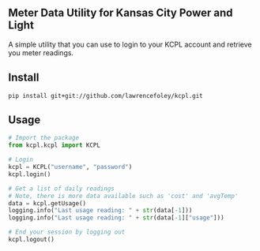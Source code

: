 ## Meter Data Utility for Kansas City Power and Light
A simple utility that you can use to login to your KCPL account and retrieve you meter readings.

## Install
```
pip install git+git://github.com/lawrencefoley/kcpl.git
```

## Usage
```python
# Import the package
from kcpl.kcpl import KCPL

# Login
kcpl = KCPL("username", "password")
kcpl.login()

# Get a list of daily readings
# Note, there is more data available such as 'cost' and 'avgTemp'
data = kcpl.getUsage()
logging.info("Last usage reading: " + str(data[-1]))
logging.info("Last usage reading: " + str(data[-1]["usage"]))

# End your session by logging out
kcpl.logout()
```
